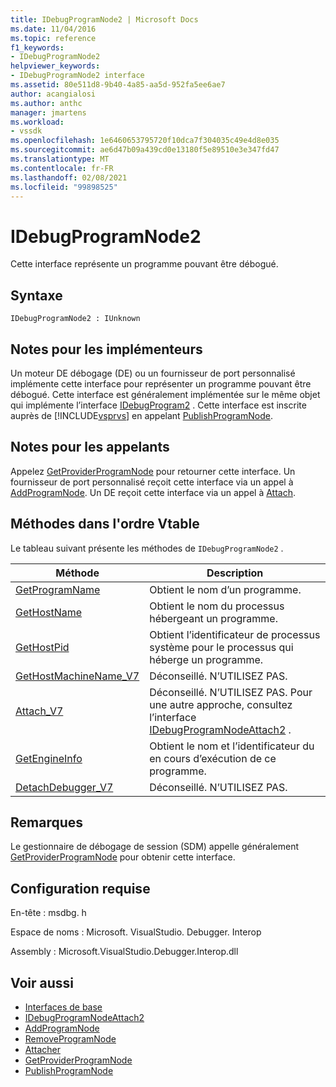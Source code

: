 ```yaml
---
title: IDebugProgramNode2 | Microsoft Docs
ms.date: 11/04/2016
ms.topic: reference
f1_keywords:
- IDebugProgramNode2
helpviewer_keywords:
- IDebugProgramNode2 interface
ms.assetid: 80e511d8-9b40-4a85-aa5d-952fa5ee6ae7
author: acangialosi
ms.author: anthc
manager: jmartens
ms.workload:
- vssdk
ms.openlocfilehash: 1e6460653795720f10dca7f304035c49e4d8e035
ms.sourcegitcommit: ae6d47b09a439cd0e13180f5e89510e3e347fd47
ms.translationtype: MT
ms.contentlocale: fr-FR
ms.lasthandoff: 02/08/2021
ms.locfileid: "99898525"
---
```

# <a name="idebugprogramnode2"></a>IDebugProgramNode2
Cette interface représente un programme pouvant être débogué.

## <a name="syntax"></a>Syntaxe

```
IDebugProgramNode2 : IUnknown
```

## <a name="notes-for-implementers"></a>Notes pour les implémenteurs
 Un moteur DE débogage (DE) ou un fournisseur de port personnalisé implémente cette interface pour représenter un programme pouvant être débogué. Cette interface est généralement implémentée sur le même objet qui implémente l’interface [IDebugProgram2](../../../extensibility/debugger/reference/idebugprogram2.md) . Cette interface est inscrite auprès de [!INCLUDE[vsprvs](../../../code-quality/includes/vsprvs_md.md)] en appelant [PublishProgramNode](../../../extensibility/debugger/reference/idebugprogrampublisher2-publishprogramnode.md).

## <a name="notes-for-callers"></a>Notes pour les appelants
 Appelez [GetProviderProgramNode](../../../extensibility/debugger/reference/idebugprogramprovider2-getproviderprogramnode.md) pour retourner cette interface. Un fournisseur de port personnalisé reçoit cette interface via un appel à [AddProgramNode](../../../extensibility/debugger/reference/idebugportnotify2-addprogramnode.md). Un DE reçoit cette interface via un appel à [Attach](../../../extensibility/debugger/reference/idebugengine2-attach.md).

## <a name="methods-in-vtable-order"></a>Méthodes dans l'ordre Vtable
 Le tableau suivant présente les méthodes de `IDebugProgramNode2` .

|Méthode|Description|
|------------|-----------------|
|[GetProgramName](../../../extensibility/debugger/reference/idebugprogramnode2-getprogramname.md)|Obtient le nom d’un programme.|
|[GetHostName](../../../extensibility/debugger/reference/idebugprogramnode2-gethostname.md)|Obtient le nom du processus hébergeant un programme.|
|[GetHostPid](../../../extensibility/debugger/reference/idebugprogramnode2-gethostpid.md)|Obtient l’identificateur de processus système pour le processus qui héberge un programme.|
|[GetHostMachineName_V7](../../../extensibility/debugger/reference/idebugprogramnode2-gethostmachinename-v7.md)|Déconseillé. N’UTILISEZ PAS.|
|[Attach_V7](../../../extensibility/debugger/reference/idebugprogramnode2-attach-v7.md)|Déconseillé. N’UTILISEZ PAS. Pour une autre approche, consultez l’interface [IDebugProgramNodeAttach2](../../../extensibility/debugger/reference/idebugprogramnodeattach2.md) .|
|[GetEngineInfo](../../../extensibility/debugger/reference/idebugprogramnode2-getengineinfo.md)|Obtient le nom et l’identificateur du en cours d’exécution de ce programme.|
|[DetachDebugger_V7](../../../extensibility/debugger/reference/idebugprogramnode2-detachdebugger-v7.md)|Déconseillé. N’UTILISEZ PAS.|

## <a name="remarks"></a>Remarques
 Le gestionnaire de débogage de session (SDM) appelle généralement [GetProviderProgramNode](../../../extensibility/debugger/reference/idebugprogramprovider2-getproviderprogramnode.md) pour obtenir cette interface.

## <a name="requirements"></a>Configuration requise
 En-tête : msdbg. h

 Espace de noms : Microsoft. VisualStudio. Debugger. Interop

 Assembly : Microsoft.VisualStudio.Debugger.Interop.dll

## <a name="see-also"></a>Voir aussi
- [Interfaces de base](../../../extensibility/debugger/reference/core-interfaces.md)
- [IDebugProgramNodeAttach2](../../../extensibility/debugger/reference/idebugprogramnodeattach2.md)
- [AddProgramNode](../../../extensibility/debugger/reference/idebugportnotify2-addprogramnode.md)
- [RemoveProgramNode](../../../extensibility/debugger/reference/idebugportnotify2-removeprogramnode.md)
- [Attacher](../../../extensibility/debugger/reference/idebugengine2-attach.md)
- [GetProviderProgramNode](../../../extensibility/debugger/reference/idebugprogramprovider2-getproviderprogramnode.md)
- [PublishProgramNode](../../../extensibility/debugger/reference/idebugprogrampublisher2-publishprogramnode.md)
